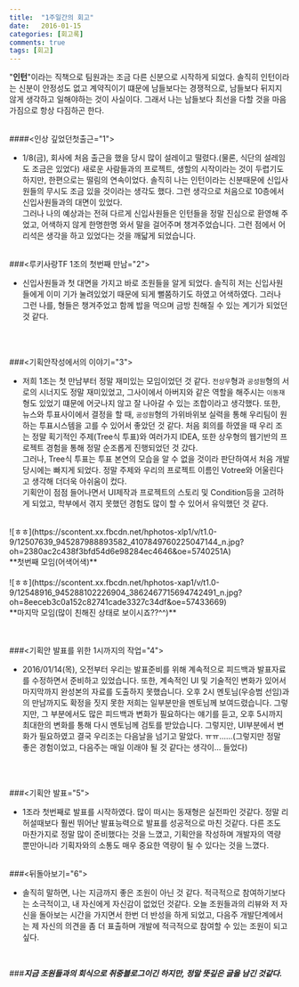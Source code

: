 ```yaml
---
title:  "1주일간의 회고"
date:   2016-01-15
categories: [회고록]
comments: true
tags: [회고]
---
```


"__인턴__"이라는 직책으로 팀원과는 조금 다른 신분으로 시작하게 되었다. 솔직히 인턴이라는 신분이 안정성도 없고 계약직이기 떄문에 남들보다는 경쟁적으로, 남들보다 뒤지지 않게 생각하고 일해야하는 것이 사실이다. 그래서 나는 남들보다 최선을 다할 것을 마음가짐으로 항상 다짐하곤 한다.
<BR><br>


####<인상 깊었던첫출근="1">
* 1/8(금), 회사에 처음 출근을 했을 당시 많이 설레이고 떨렸다.(물론, 식단의 설레임도 조금은 있었다) 새로운 사람들과의 프로젝트, 생할의 시작이라는 것이 두렵기도 하지만, 한편으로는 떨림의 연속이었다. 솔직히 나는 인턴이라는 신분때문에 신입사원들의 무시도 조금 있을 것이라는 생각도 했다. 그런 생각으로 처음으로 10층에서 신입사원들과의 대면이 있었다. 
<br>그러나 나의 예상과는 전혀 다르게 신입사원들은 인턴들을 정말 진심으로 환영해 주었고, 어색하지 않게 한명한명 와서 말을 걸어주며 챙겨주었습니다. 그런 점에서 어리석은 생각을 하고 있었다는 것을 깨닯게 되었습니다.
<br><br>

###<루키사랑TF 1조의 첫번째 만남="2">
* 신입사원들과 첫 대면을 가지고 바로 조원들을 알게 되었다. 솔직히 저는 신입사원들에게 이미 기가 눌려있었기 때문에 되게 뻘쭘하기도 하였고 어색하였다. 그러나 그런 나를, 형들은 챙겨주었고 함께 밥을 먹으며 금방 친해질 수 있는 계기가 되었던 것 같다. 

<br><br>


###<기획안작성에서의 이야기="3">
* 저희 1조는 첫 만남부터 정말 재미있는 모임이었던 것 같다. `전상우`형과 `공성원`형의 서로의 시너지도 정말 재미있었고, 그사이에서 아버지와 같은 역할을 해주시는 `이동재`형도 있었기 떄문에 어긋나지 않고 잘 나아갈 수 있는 조합이라고 생각했다. 또한, 뉴스와 투표사이에서 결정을 할 때, `공성원`형의 가위바위보 실력을 통해 우리팀이 원하는 투표시스템을 고를 수 있어서 좋았던 것 같다. 처음 회의를 하였을 때 우리 조는 정말 획기적인 주제(Tree식 투표)와 여러가지 IDEA, 또한 상우형의 웹기반의 프로젝트 경험을 통해 정말 순조롭게 진행되었던 것 갔다.<BR>
그러나, Tree식 투표는 투표 본연의 모습을 알 수 없을 것이라 판단하여서 처음 개발당시에는 빠지게 되었다. 정말 주제와 우리의 프로젝트 이름인 Votree와 어울린다고 생각해 더더욱 아쉬움이 컸다. <BR>
기획안이 점점 들어나면서 UI제작과 프로젝트의 스토리 및 Condition등을 고려하게 되었고, 학부에서 겪지 못했던 경험도 많이 할 수 있어서 유익했던 것 같다. 
<br>
![ㅎㅎ](https://scontent.xx.fbcdn.net/hphotos-xlp1/v/t1.0-9/12507639_945287988893582_4107849760225047144_n.jpg?oh=2380ac2c438f3bfd54d6e98284ec4646&oe=5740251A)<br>
**첫번째 모임(어색어색)**
<br><br>
![ㅎㅎ](https://scontent.xx.fbcdn.net/hphotos-xap1/v/t1.0-9/12548916_945288102226904_3862467715694742491_n.jpg?oh=8eeceb3c0a152c82741cade3327c34df&oe=57433669)<br>
**마지막 모임(많이 친해진 상태로 보이시죠??^^)**
<br><br><br>

###<기획안 발표를 위한 1시까지의 작업="4">
* 2016/01/14(목), 오전부터 우리는 발표준비를 위해 계속적으로 피드백과 발표자료를 수정하면서 준비하고 있었습니다. 또한, 계속적인 UI 및 기술적인 변화가 있어서 마지막까지 완성본의 자료를 도출하지 못했습니다. 오후 2시 멘토님(우승범 선임)과의 만남까지도 확정을 짓지 못한 저희는 일부분만을 멘토님께 보여드렸습니다. 그렇지만, 그 부분에서도 많은 피드백과 변화가 필요하다는 얘기를 듣고, 오후 5시까지 최대한의 변화를 통해 다시 멘토님께 검토를 받았습니다. 그렇지만, UI부분에서 변화가 필요하였고 결국 우리조는 다음날을 넘기고 말았다. ㅠㅠ......(그렇지만 정말 좋은 경험이었고, 다음주는 매일 이래야 될 것 같다는 생각이... 들었다)

<br><br>

###<기획안 발표="5">
* 1조라 첫번째로 발표를 시작하였다. 많이 떠시는 동재형은 실전파인 것같다. 정말 리허설때보다 훨씬 뛰어난 발표능력으로 발표를 성공적으로 마친 것같다. 다른 조도 마찬가지로 정말 많이 준비했다는 것을 느꼈고, 기획안을 작성하며 개발자의 역량 뿐만아니라 기획자와의 소통도 매우 중요한 역량이 될 수 있다는 것을 느꼈다.
<br><br>

###<뒤돌아보기="6">
* 솔직히 말하면, 나는 지금까지 좋은 조원이 아닌 것 같다. 적극적으로 참여하기보다는 소극적이고, 내 자신에게 자신감이 없었던 것같다. 오늘 조원들과의 리뷰와 저 자신을 돌아보는 시간을 가지면서 한번 더 반성을 하게 되었고, 다음주 개발단계에서는 제 자신의 의견을 좀 더 표출하며 개발에 적극적으로 참여할 수 있는 조원이 되고 싶다. 

<br>

###__*지금 조원들과의 회식으로 취중블로그이긴 하지만, 정말 뜻깊은 글을 남긴 것같다.*__
 
